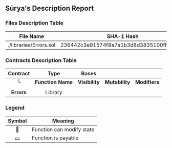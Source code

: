 ## Sūrya's Description Report

### Files Description Table


|  File Name  |  SHA-1 Hash  |
|-------------|--------------|
| ./libraries/Errors.sol | 236442c3e91574f8a7a1b3d8d3835100ff26d72f |


### Contracts Description Table


|  Contract  |         Type        |       Bases      |                  |                 |
|:----------:|:-------------------:|:----------------:|:----------------:|:---------------:|
|     └      |  **Function Name**  |  **Visibility**  |  **Mutability**  |  **Modifiers**  |
||||||
| **Errors** | Library |  |||


### Legend

|  Symbol  |  Meaning  |
|:--------:|-----------|
|    🛑    | Function can modify state |
|    💵    | Function is payable |
